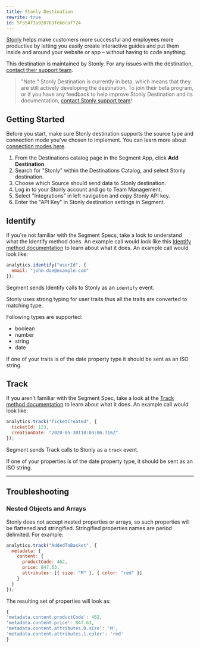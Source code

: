 ```yaml
---
title: Stonly Destination
rewrite: true
id: 5f354f1a928763feb8caf724
---
```

[Stonly](https://stonly.com) helps make customers more successful and employees more productive by letting you easily create interactive guides and put them inside and around your website or app – without having to code anything.

This destination is maintained by Stonly. For any issues with the destination, [contact their support team](mailto:support@stonly.com).

> "Note:"
> Stonly Destination is currently in beta, which means that they are still actively developing the destination. To join their beta program, or if you have any feedback to help improve Stonly Destination and its documentation, [contact Stonly support team](mailto:support@stonly.com)!

## Getting Started

Before you start, make sure Stonly destination supports the source type and connection mode you've chosen to implement. You can learn more about [connection modes here](/docs/connections/destinations/#connection-modes).



1. From the Destinations catalog page in the Segment App, click **Add Destination**.
2. Search for "Stonly" within the Destinations Catalog, and select Stonly destination.
3. Choose which Source should send data to Stonly destination.
4. Log in to your Stonly account and go to Team Management.
5. Select "Integrations" in left navigation and copy Stonly API key.
6. Enter the "API Key" in Stonly destination settings in Segment.

## Identify

If you're not familiar with the Segment Specs, take a look to understand what the Identify method does. An example call would look like this [Identify method documentation](/docs/connections/spec/identify/) to learn about what it does. An example call would look like:

```js
analytics.identify("userId", {
  email: "john.doe@example.com"
});
```

Segment sends Identify calls to Stonly as an `identify` event.

Stonly uses strong typing for user traits thus all the traits are converted to matching type.

Following types are supported:

- boolean
- number
- string
- date

If one of your traits is of the date property type it should be sent as an ISO string.

## Track

If you aren't familiar with the Segment Spec, take a look at the [Track method documentation](/docs/connections/spec/track/) to learn about what it does. An example call would look like:

```js
analytics.track("TicketCreated", {
  ticketId: 123,
  creationDate: "2020-05-30T10:03:06.716Z"
});
```

Segment sends Track calls to Stonly as a `track` event.

If one of your properties is of the date property type, it should be sent as an ISO string.

---

## Troubleshooting

### Nested Objects and Arrays

Stonly does not accept nested properties or arrays, so such properties will be flattened and stringified. Stringified properties names are period delimited. For example:

```js
analytics.track("AddedToBasket", {
  metadata: {
    content: {
      productCode: 462,
      price: 847.63,
      attributes: [{ size: "M" }, { color: "red" }]
    }
  }
});
```

The resulting set of properties will look as:

```js
{
'metadata.content.productCode': 462,
'metadata.content.price': 847.63,
'metadata.content.attributes.0.size': 'M',
'metadata.content.attributes.1.color': 'red'
}
```
